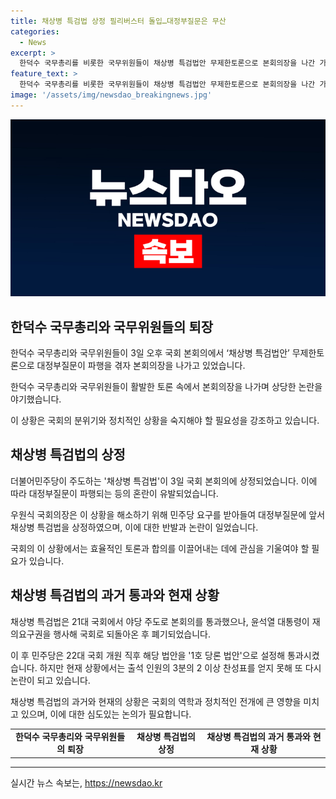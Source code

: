 ```yaml
---
title: 채상병 특검법 상정 필리버스터 돌입…대정부질문은 무산
categories:
  - News
excerpt: >
  한덕수 국무총리를 비롯한 국무위원들이 채상병 특검법안 무제한토론으로 본회의장을 나간 가운데, 유상범 의원이 주도한 필리버스터로 이날 대정부질문은 파행됐다. 지난 21대 국회에서 통과됐지만 윤석열 대통령의 재의요구권 행사로 폐기된 채상병 특검법안이 22대 국회에서 재부상되었으며, 민주당이 이를 1호 당론 법안으로 설정하여 처리에 적극 나서고 있다.
feature_text: >
  한덕수 국무총리를 비롯한 국무위원들이 채상병 특검법안 무제한토론으로 본회의장을 나간 가운데, 유상범 의원이 주도한 필리버스터로 이날 대정부질문은 파행됐다. 지난 21대 국회에서 통과됐지만 윤석열 대통령의 재의요구권 행사로 폐기된 채상병 특검법안이 22대 국회에서 재부상되었으며, 민주당이 이를 1호 당론 법안으로 설정하여 처리에 적극 나서고 있다.
image: '/assets/img/newsdao_breakingnews.jpg'
---
```


<p><img src="/assets/img/newsdao_breakingnews.jpg" alt="ranknews 속보" /></p>

<h2 data-ke-size="size26">한덕수 국무총리와 국무위원들의 퇴장</h2>

<p data-ke-size="size16">한덕수 국무총리와 국무위원들이 3일 오후 국회 본회의에서 ‘채상병 특검법안’ 무제한토론으로 대정부질문이 파행을 겪자 본회의장을 나가고 있었습니다.</p>

<p data-ke-size="size16">한덕수 국무총리와 국무위원들이 활발한 토론 속에서 본회의장을 나가며 상당한 논란을 야기했습니다.</p>

<p data-ke-size="size16">이 상황은 국회의 분위기와 정치적인 상황을 숙지해야 할 필요성을 강조하고 있습니다.</p>

<h2 data-ke-size="size26">채상병 특검법의 상정</h2>

<p data-ke-size="size16">더불어민주당이 주도하는 '채상병 특검법'이 3일 국회 본회의에 상정되었습니다. 이에 따라 대정부질문이 파행되는 등의 혼란이 유발되었습니다.</p>

<p data-ke-size="size16">우원식 국회의장은 이 상황을 해소하기 위해 민주당 요구를 받아들여 대정부질문에 앞서 채상병 특검법을 상정하였으며, 이에 대한 반발과 논란이 일었습니다.</p>

<p data-ke-size="size16">국회의 이 상황에서는 효율적인 토론과 합의를 이끌어내는 데에 관심을 기울여야 할 필요가 있습니다.</p>

<h2 data-ke-size="size26">채상병 특검법의 과거 통과와 현재 상황</h2>

<p data-ke-size="size16">채상병 특검법은 21대 국회에서 야당 주도로 본회의를 통과했으나, 윤석열 대통령이 재의요구권을 행사해 국회로 되돌아온 후 폐기되었습니다.</p>

<p data-ke-size="size16">이 후 민주당은 22대 국회 개원 직후 해당 법안을 '1호 당론 법안'으로 설정해 통과시켰습니다. 하지만 현재 상황에서는 출석 인원의 3분의 2 이상 찬성표를 얻지 못해 또 다시 논란이 되고 있습니다.</p>

<p data-ke-size="size16">채상병 특검법의 과거와 현재의 상황은 국회의 역학과 정치적인 전개에 큰 영향을 미치고 있으며, 이에 대한 심도있는 논의가 필요합니다.</p>

<table>
    <tr>
        <td style="text-align: center; height: 17px;"><b>한덕수 국무총리와 국무위원들의 퇴장</b></td>
        <td style="text-align: center; height: 17px;"><b>채상병 특검법의 상정</b></td>
        <td style="text-align: center; height: 17px;"><b>채상병 특검법의 과거 통과와 현재 상황</b></td>
    </tr>
</table>

<p><hr></p>
실시간 뉴스 속보는, <a href="https://newsdao.kr" rel="dofollow">https://newsdao.kr</a>


